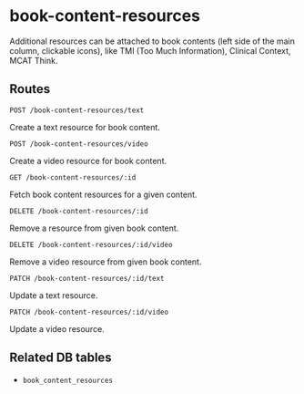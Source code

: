 # book-content-resources

Additional resources can be attached to book contents (left side of the main column, clickable icons), like TMI (Too Much Information), Clinical Context, MCAT Think.

## Routes

`POST /book-content-resources/text`

Create a text resource for book content.

`POST /book-content-resources/video`

Create a video resource for book content.

`GET /book-content-resources/:id`

Fetch book content resources for a given content.

`DELETE /book-content-resources/:id`

Remove a resource from given book content.

`DELETE /book-content-resources/:id/video`

Remove a video resource from given book content.

`PATCH /book-content-resources/:id/text`

Update a text resource.

`PATCH /book-content-resources/:id/video`

Update a video resource.

## Related DB tables
- `book_content_resources`
